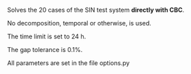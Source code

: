 Solves the 20 cases of the SIN test system **directly with CBC**.

No decomposition, temporal or otherwise, is used.

The time limit is set to 24 h.

The gap tolerance is 0.1%.

All parameters are set in the file options.py
